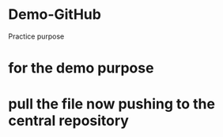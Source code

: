# Demo-GitHub
Practice purpose

# for the demo purpose

# pull the file now pushing to the central repository
